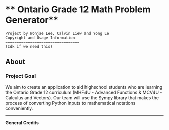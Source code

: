 # ** Ontario Grade 12 Math Problem Generator**

```
Project by Wonjae Lee, Calvin Liew and Yong Le
Copyright and Usage Information
=================================
(Idk if we need this)

```

## **About**

### **Project Goal**
  We aim to create an application to aid highschool students who are learning the Ontario Grade 12 curriculum (MHF4U - Advanced Functions & MCV4U - Calculus and Vectors). Our team will use the Sympy library that makes the process of converting Python inputs to mathematical notations conveniently.
  
-------------------------------------

**General Credits**
